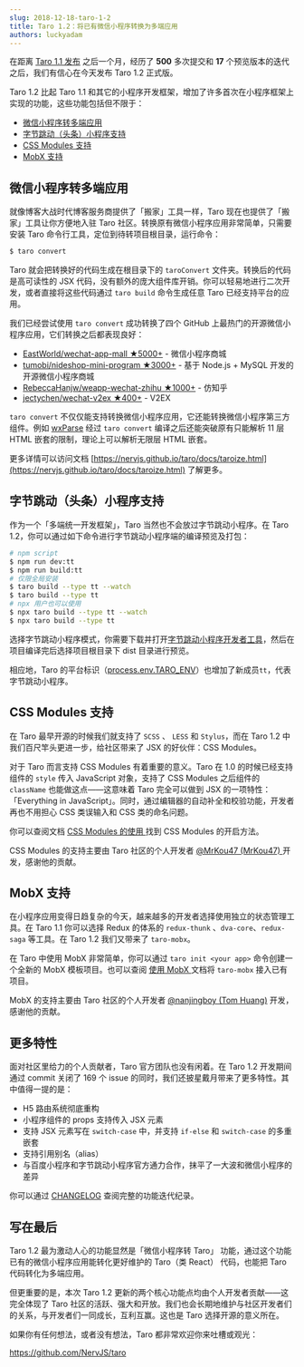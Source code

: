 ```yaml
---
slug: 2018-12-18-taro-1-2
title: Taro 1.2：将已有微信小程序转换为多端应用
authors: luckyadam
---
```




在距离 [Taro 1.1 发布](https://aotu.io/notes/2018/11/05/taro-1-1/) 之后一个月，经历了 **500** 多次提交和 **17** 个预览版本的迭代之后，我们有信心在今天发布 Taro 1.2 正式版。

Taro 1.2 比起 Taro 1.1 和其它的小程序开发框架，增加了许多首次在小程序框架上实现的功能，这些功能包括但不限于：

* [微信小程序转多端应用](#taroize)
* [字节跳动（头条）小程序支持](#tt)
* [CSS Modules 支持](#css)
* [MobX 支持](#mobx)

<!--truncate-->

<h2 id="taroize">微信小程序转多端应用</h2>
就像博客大战时代博客服务商提供了「搬家」工具一样，Taro 现在也提供了「搬家」工具让你方便地入驻 Taro 社区。转换原有微信小程序应用非常简单，只需要安装 Taro 命令行工具，定位到待转项目根目录，运行命令：

```bash
$ taro convert
```

Taro 就会把转换好的代码生成在根目录下的 `taroConvert` 文件夹。转换后的代码是高可读性的 JSX 代码，没有额外的庞大组件库开销。你可以轻易地进行二次开发，或者直接将这些代码通过 `taro build` 命令生成任意 Taro 已经支持平台的应用。

我们已经尝试使用 `taro convert` 成功转换了四个 GitHub 上最热门的开源微信小程序应用，它们转换之后都表现良好：

- [EastWorld/wechat-app-mall ★5000+](https://github.com/EastWorld/wechat-app-mall) - 微信小程序商城
- [tumobi/nideshop-mini-program ★3000+](https://github.com/tumobi/nideshop-mini-program) - 基于 Node.js + MySQL 开发的开源微信小程序商城
- [RebeccaHanjw/weapp-wechat-zhihu ★1000+](https://github.com/RebeccaHanjw/weapp-wechat-zhihu) - 仿知乎
- [jectychen/wechat-v2ex ★400+](https://github.com/jectychen/wechat-v2ex) - V2EX

 `taro convert`  不仅仅能支持转换微信小程序应用，它还能转换微信小程序第三方组件。例如 [wxParse](https://github.com/icindy/wxParse) 经过  `taro convert`  编译之后还能突破原有只能解析 11 层 HTML 嵌套的限制，理论上可以解析无限层 HTML 嵌套。

更多详情可以访问文档 [https://nervjs.github.io/taro/docs/taroize.html](https://nervjs.github.io/taro/docs/taroize.html) 了解更多。

<h2 id="tt">字节跳动（头条）小程序支持</h2>
作为一个「多端统一开发框架」，Taro 当然也不会放过字节跳动小程序。在 Taro 1.2，你可以通过如下命令进行字节跳动小程序端的编译预览及打包：

```bash
# npm script
$ npm run dev:tt
$ npm run build:tt
# 仅限全局安装
$ taro build --type tt --watch
$ taro build --type tt
# npx 用户也可以使用
$ npx taro build --type tt --watch
$ npx taro build --type tt
```

选择字节跳动小程序模式，你需要下载并打开[字节跳动小程序开发者工具](https://microapp.bytedance.com/docs/devtool/versionUpdate.html)，然后在项目编译完后选择项目根目录下 dist 目录进行预览。

相应地，Taro 的平台标识（[process.env.TARO_ENV](https://nervjs.github.io/taro/docs/envs.html#processenvtaro-env)）也增加了新成员`tt`，代表字节跳动小程序。

<h2 id="css">CSS Modules 支持</h2>

在 Taro 最早开源的时候我们就支持了 `SCSS` 、 `LESS` 和 `Stylus`，而在 Taro 1.2 中我们百尺竿头更进一步，给社区带来了 JSX 的好伙伴：CSS Modules。


对于 Taro 而言支持 CSS Modules 有着重要的意义。Taro 在 1.0 的时候已经支持组件的 `style` 传入 JavaScript 对象，支持了 CSS Modules 之后组件的 `className` 也能做这点——这意味着 Taro 完全可以做到 JSX 的一项特性：「Everything in JavaScript」。同时，通过编辑器的自动补全和校验功能，开发者再也不用担心 CSS 类误输入和 CSS 类的命名问题。

你可以查阅文档 [CSS Modules 的使用 ](https://nervjs.github.io/taro/docs/css-modules.html#docsNav) 找到 CSS Modules 的开启方法。

CSS Modules 的支持主要由 Taro 社区的个人开发者 [@MrKou47 (MrKou47) ](https://github.com/MrKou47) 开发，感谢他的贡献。

<h2 id="mobx">MobX 支持</h2>

在小程序应用变得日趋复杂的今天，越来越多的开发者选择使用独立的状态管理工具。在 Taro 1.1 你可以选择 Redux 的体系的 `redux-thunk` 、`dva-core`、`redux-saga` 等工具。在 Taro 1.2 我们又带来了 `taro-mobx`。

在 Taro 中使用 MobX 非常简单，你可以通过 `taro init <your app>` 命令创建一个全新的 MobX 模板项目。也可以查阅 [使用 MobX ](https://nervjs.github.io/taro/docs/mobx.html#docsNav) 文档将 `taro-mobx`  接入已有项目。

MobX 的支持主要由 Taro 社区的个人开发者 [@nanjingboy (Tom Huang)](https://github.com/nanjingboy) 开发，感谢他的贡献。

## 更多特性
面对社区里给力的个人贡献者，Taro 官方团队也没有闲着。在 Taro 1.2 开发期间通过 commit 关闭了 169 个 issue 的同时，我们还披星戴月带来了更多特性。其中值得一提的是：

* H5 路由系统彻底重构
* 小程序组件的 props 支持传入 JSX 元素
* 支持 JSX 元素写在 `switch-case` 中，并支持 `if-else` 和 `switch-case` 的多重嵌套
* 支持引用别名（alias）
*  与百度小程序和字节跳动小程序官方通力合作，抹平了一大波和微信小程序的差异

你可以通过 [CHANGELOG](https://github.com/NervJS/taro/blob/master/CHANGELOG.md) 查阅完整的功能迭代纪录。

## 写在最后
Taro 1.2 最为激动人心的功能显然是「微信小程序转 Taro」 功能，通过这个功能已有的微信小程序应用能转化更好维护的 Taro（类 React） 代码，也能把 Taro 代码转化为多端应用。

但更重要的是，本次 Taro 1.2 更新的两个核心功能点均由个人开发者贡献——这完全体现了 Taro 社区的活跃、强大和开放。我们也会长期地维护与社区开发者们的关系，与开发者们一同成长，互利互赢。这也是 Taro 选择开源的意义所在。

如果你有任何想法，或者没有想法，Taro 都非常欢迎你来吐槽或观光：

https://github.com/NervJS/taro

